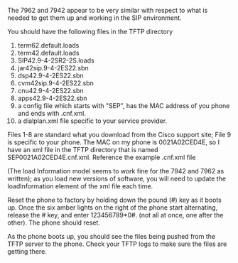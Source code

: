The 7962 and 7942 appear to be very similar with respect to what is needed to get them up and working in the SIP environment.

You should have the following files in the TFTP directory
  1. term62.default.loads
  2. term42.default.loads
  3. SIP42.9-4-2SR2-2S.loads
  4. jar42sip.9-4-2ES22.sbn
  5. dsp42.9-4-2ES22.sbn
  6. cvm42sip.9-4-2ES22.sbn
  7. cnu42.9-4-2ES22.sbn
  8. apps42.9-4-2ES22.sbn
  9. a config file which starts with "SEP", has the MAC address of you phone and ends with .cnf.xml.
  10. a dialplan.xml file specific to your service provider. 

Files 1-8 are standard what you download from the Cisco support site; File 9 is specific to your phone. The MAC on my phone is 0021A02CED4E, so I have an xml file in the TFTP directory that is named SEP0021A02CED4E.cnf.xml. Reference the example .cnf.xml file 

(The load Information model seems to work fine for the 7942 and 7962 as written); as you load new versions of software, you will need to update the loadInformation element of the xml file each time. 

Reset the phone to factory by holding down the pound (#) key as it boots up. Once the six amber lights on the right of the phone start alternating, release the # key, and enter 123456789*0#. (not all at once, one after the other). The phone should reset.

As the phone boots up, you should see the files being pushed from the TFTP server to the phone. Check your TFTP logs to make sure the files are getting there.  
